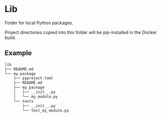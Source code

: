 # Lib

Folder for local Python packages.

Project directories copied into this folder will be pip-installed in the Docker build.

## Example

```sh
lib
├── README.md
└── my-package
    ├── pyproject.toml
    ├── README.md
    ├── my_package
    │   ├── __init__.py
    │   └── my_module.py
    └── tests
        ├── __init__.py
        └── test_my_module.py
```

